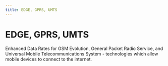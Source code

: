 ```yaml
---
title: EDGE, GPRS, UMTS
---
```

# EDGE, GPRS, UMTS

Enhanced Data Rates for GSM Evolution, General Packet Radio Service, and Universal Mobile Telecommunications System - technologies which allow mobile devices to connect to the internet.